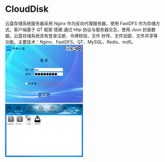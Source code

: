 # CloudDisk
云盘存储系统服务器采用 Nginx 作为反向代理服务器，使用 FastDFS 作为存储方式。客户端基于 QT 框架 搭建.通过 http 协议与服务器交互，使用 Json 封装数据。云盘存储系统具有登录注册、令牌校验、文件
秒传、文件加密、文件共享等功能。主要技术：Nginx、FastDFS、QT、MySQL、Redis、md5。
<img src="1.png" width="50%" height="50%">
<img src="2.png" width="50%" height="50%">
